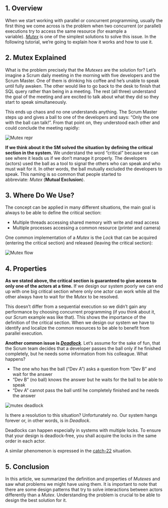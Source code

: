 
## 1. Overview

When we start working with parallel or concurrent programming, usually the first thing we come across is the problem when two concurrent (or parallel) executions try to access the same resource (for example a variable). [_Mutex_](https://www.baeldung.com/java-mutex) is one of the simplest solutions to solve this issue. In the following tutorial, we’re going to explain how it works and how to use it.

## 2. Mutex Explained

What is the problem precisely that the _Mutexes_ are the solution for? Let’s imagine a Scrum daily meeting in the morning with five developers and the Scrum Master. One of them is drinking his coffee and he’s unable to speak until fully awaken. The other would like to go back to the desk to finish that SQL query rather than being in a meeting. The rest (all three) understand the goal of the meeting and are excited to talk about what they did so they start to speak simultaneously.

This ends up chaos and no one understands anything. The Scrum Master steps up and gives a ball to one of the developers and says: “Only the one with the ball can talk!”. From that point on, they understood each other and could conclude the meeting rapidly:

![Mutex repr](https://www.baeldung.com/wp-content/uploads/sites/4/2020/08/Mutex-repr.png)

**If we think about it the SM solved the situation by defining the critical section in the system.** We understand the word “critical” because we can see where it leads us if we don’t manage it properly. The developers (actors) used the ball as a tool to signal the others who can speak and who must wait for it. In other words, the ball mutually excluded the developers to speak. This naming is so common that people started to abbreviate: _Mutex_ (**Mutual Exclusion**).

## 3. Where Do We Use?

The concept can be applied in many different situations, the main goal is always to be able to define the critical section:

-   Multiple threads accessing shared memory with write and read access
-   Multiple processes accessing a common resource (printer and camera)

One common implementation of a _Mutex_ is the _Lock_ that can be acquired (entering the critical section) and released (leaving the critical section):

![Mutex flow](https://www.baeldung.com/wp-content/uploads/sites/4/2020/08/Mutex-flow.png)

## 4. Properties

**As we stated above, the critical section is guaranteed to give access to only one of the actors at a time.** If we design our system poorly we can end up with one big critical section where only one actor can work while all the other always have to wait for the _Mutex_ to be resolved.

This doesn’t differ from a sequential execution so we didn’t gain any performance by choosing concurrent programming (if you think about it, our _Scrum_ example was like that). This shows the importance of the definition of the critical section. When we design our system we have to identify and localize the common resources to be able to benefit from parallel execution.

**Another common issue is [_Deadlock_](https://www.baeldung.com/java-deadlock-livelock)**. Let’s assume for the sake of fun, that the Scrum team decides that a developer passes the ball only if he finished completely, but he needs some information from his colleague. What happens?

-   The one who has the ball (“Dev A”) asks a question from “Dev B” and wait for the answer
-   “Dev B” (no ball) knows the answer but he waits for the ball to be able to speak
-   “Dev A” cannot pass the ball until he completely finished and he needs the answer

![mutex deadlock](https://www.baeldung.com/wp-content/uploads/sites/4/2020/08/mutex-deadlock.png)

Is there a resolution to this situation? Unfortunately no. Our system hangs forever or, in other words, is in _Deadlock_.

Deadlocks can happen especially in systems with multiple locks. To ensure that your design is deadlock-free, you shall acquire the locks in the same order in each actor.

A similar phenomenon is expressed in the [catch-22](https://en.wikipedia.org/wiki/Catch-22_(logic)) situation.

## 5. Conclusion

In this article, we summarized the definition and properties of _Mutexes_ and saw what problems we might have using them. It is important to note that there are some design patterns that try to solve interactions between actors differently than a _Mutex_. Understanding the problem is crucial to be able to design the best solution for it.

